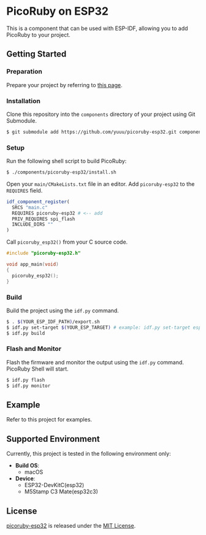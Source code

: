 # PicoRuby on ESP32

This is a component that can be used with ESP-IDF, allowing you to add PicoRuby to your project.

## Getting Started

### Preparation

Prepare your project by referring to [this page](https://docs.espressif.com/projects/esp-idf/en/stable/esp32/get-started/index.html#).

### Installation

Clone this repository into the `components` directory of your project using Git Submodule.

```sh
$ git submodule add https://github.com/yuuu/picoruby-esp32.git components/picoruby-esp32
```

### Setup

Run the following shell script to build PicoRuby:

```sh
$ ./components/picoruby-esp32/install.sh
```

Open your `main/CMakeLists.txt` file in an editor. Add `picoruby-esp32` to the `REQUIRES` field.

```cmake
idf_component_register(
  SRCS "main.c"
  REQUIRES picoruby-esp32 # <-- add
  PRIV_REQUIRES spi_flash
  INCLUDE_DIRS ""
)
```

Call `picoruby_esp32()` from your C source code.

```c
#include "picoruby-esp32.h"

void app_main(void)
{
  picoruby_esp32();
}
```

### Build

Build the project using the `idf.py` command.

```sh
$ . $(YOUR_ESP_IDF_PATH)/export.sh
$ idf.py set-target $(YOUR_ESP_TARGET) # example: idf.py set-target esp32c3
$ idf.py build
```

### Flash and Monitor

Flash the firmware and monitor the output using the `idf.py` command. PicoRuby Shell will start.

```sh
$ idf.py flash
$ idf.py monitor
```

## Example

Refer to this project for examples.

## Supported Environment

Currently, this project is tested in the following environment only:

- **Build OS**:
  - macOS
- **Device**:
  - ESP32-DevKitC(esp32)
  - M5Stamp C3 Mate(esp32c3)

## License

[picoruby-esp32](https://github.com/yuuu/picoruby-esp32) is released under the [MIT License](https://github.com/yuuu/picoruby-esp32/blob/main/LICENSE).
